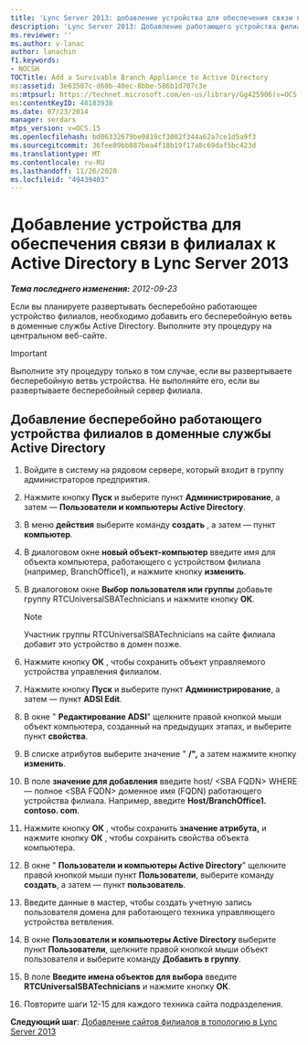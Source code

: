 ```yaml
---
title: 'Lync Server 2013: добавление устройства для обеспечения связи в филиалах к Active Directory'
description: 'Lync Server 2013: Добавление работающего устройства филиала в Active Directory.'
ms.reviewer: ''
ms.author: v-lanac
author: lanachin
f1.keywords:
- NOCSH
TOCTitle: Add a Survivable Branch Appliance to Active Directory
ms:assetid: 3e63507c-d60b-40ec-8bbe-586b1d707c3e
ms:mtpsurl: https://technet.microsoft.com/en-us/library/Gg425906(v=OCS.15)
ms:contentKeyID: 48183938
ms.date: 07/23/2014
manager: serdars
mtps_version: v=OCS.15
ms.openlocfilehash: bd06332679be0819cf3002f344a62a7ce1d5a9f3
ms.sourcegitcommit: 36fee89bb887bea4f18b19f17a8c69daf5bc423d
ms.translationtype: MT
ms.contentlocale: ru-RU
ms.lasthandoff: 11/26/2020
ms.locfileid: "49439403"
---
```

# <a name="add-a-survivable-branch-appliance-to-active-directory-in-lync-server-2013"></a>Добавление устройства для обеспечения связи в филиалах к Active Directory в Lync Server 2013

<div data-xmlns="http://www.w3.org/1999/xhtml">

<div class="topic" data-xmlns="http://www.w3.org/1999/xhtml" data-msxsl="urn:schemas-microsoft-com:xslt" data-cs="https://msdn.microsoft.com/">

<div data-asp="https://msdn2.microsoft.com/asp">



</div>

<div id="mainSection">

<div id="mainBody">

<span> </span>

_**Тема последнего изменения:** 2012-09-23_

Если вы планируете развертывать бесперебойно работающее устройство филиалов, необходимо добавить его бесперебойную ветвь в доменные службы Active Directory. Выполните эту процедуру на центральном веб-сайте.

<div>


> [!IMPORTANT]  
> Выполните эту процедуру только в том случае, если вы развертываете бесперебойную ветвь устройства. Не выполняйте его, если вы развертываете бесперебойный сервер филиала.



</div>

<div>

## <a name="to-add-an-survivable-branch-appliance-to-active-directory-domain-services"></a>Добавление бесперебойно работающего устройства филиалов в доменные службы Active Directory

1.  Войдите в систему на рядовом сервере, который входит в группу администраторов предприятия.

2.  Нажмите кнопку **Пуск** и выберите пункт **Администрирование**, а затем — **Пользователи и компьютеры Active Directory**.

3.  В меню **действия** выберите команду **создать** , а затем — пункт **компьютер**.

4.  В диалоговом окне **новый объект-компьютер** введите имя для объекта компьютера, работающего с устройством филиала (например, BranchOffice1), и нажмите кнопку **изменить**.

5.  В диалоговом окне **Выбор пользователя или группы** добавьте группу RTCUniversalSBATechnicians и нажмите кнопку **ОК**.
    
    <div>
    

    > [!NOTE]  
    > Участник группы RTCUniversalSBATechnicians на сайте филиала добавит это устройство в домен позже.

    
    </div>

6.  Нажмите кнопку **ОК** , чтобы сохранить объект управляемого устройства управления филиалом.

7.  Нажмите кнопку **Пуск** и выберите пункт **Администрирование**, а затем — пункт **ADSI Edit**.

8.  В окне " **Редактирование ADSI**" щелкните правой кнопкой мыши объект компьютера, созданный на предыдущих этапах, и выберите пункт **свойства**.

9.  В списке атрибутов выберите значение " **/",** а затем нажмите кнопку **изменить**.

10. В поле **значение для добавления** введите host/ \<SBA FQDN\> WHERE — полное \<SBA FQDN\> доменное имя (FQDN) работающего устройства филиала. Например, введите **Host/BranchOffice1. contoso. com**.

11. Нажмите кнопку **ОК** , чтобы сохранить **значение атрибута,** и нажмите кнопку **ОК** , чтобы сохранить свойства объекта компьютера.

12. В окне " **Пользователи и компьютеры Active Directory**" щелкните правой кнопкой мыши пункт **Пользователи**, выберите команду **создать**, а затем — пункт **пользователь**.

13. Введите данные в мастер, чтобы создать учетную запись пользователя домена для работающего техника управляющего устройства ветвления.

14. В окне **Пользователи и компьютеры Active Directory** выберите пункт **Пользователи**, щелкните правой кнопкой мыши объект пользователя и выберите команду **Добавить в группу**.

15. В поле **Введите имена объектов для выбора** введите **RTCUniversalSBATechnicians** и нажмите кнопку **ОК**.

16. Повторите шаги 12-15 для каждого техника сайта подразделения.

**Следующий шаг**: [Добавление сайтов филиалов в топологию в Lync Server 2013](lync-server-2013-add-branch-sites-to-your-topology.md)

</div>

</div>

<span> </span>

</div>

</div>

</div>

